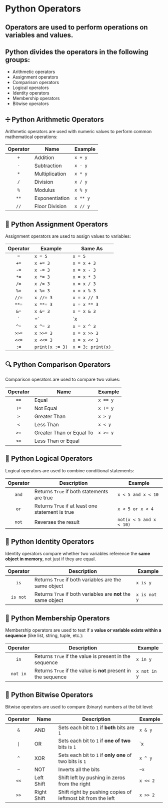 # Python Operators
## Operators are used to perform operations on variables and values.

## Python divides the operators in the following groups:

* Arithmetic operators
* Assignment operators
* Comparison operators
* Logical operators
* Identity operators
* Membership operators
* Bitwise operators

## ➗ Python Arithmetic Operators

Arithmetic operators are used with numeric values to perform common mathematical operations:

| Operator | Name           | Example   |
|:--------:|----------------|-----------|
| `+`      | Addition        | `x + y`   |
| `-`      | Subtraction     | `x - y`   |
| `*`      | Multiplication  | `x * y`   |
| `/`      | Division        | `x / y`   |
| `%`      | Modulus         | `x % y`   |
| `**`     | Exponentiation  | `x ** y`  |
| `//`     | Floor Division  | `x // y`  |


## 🧮 Python Assignment Operators

Assignment operators are used to assign values to variables:

| Operator | Example         | Same As          |
|:--------:|------------------|------------------|
| `=`      | `x = 5`          | `x = 5`          |
| `+=`     | `x += 3`         | `x = x + 3`      |
| `-=`     | `x -= 3`         | `x = x - 3`      |
| `*=`     | `x *= 3`         | `x = x * 3`      |
| `/=`     | `x /= 3`         | `x = x / 3`      |
| `%=`     | `x %= 3`         | `x = x % 3`      |
| `//=`    | `x //= 3`        | `x = x // 3`     |
| `**=`    | `x **= 3`        | `x = x ** 3`     |
| `&=`     | `x &= 3`         | `x = x & 3`      |
| `|=`     | `x |= 3`         | `x = x | 3`      |
| `^=`     | `x ^= 3`         | `x = x ^ 3`      |
| `>>=`    | `x >>= 3`        | `x = x >> 3`     |
| `<<=`    | `x <<= 3`        | `x = x << 3`     |
| `:=`     | `print(x := 3)`  | `x = 3; print(x)`|


## 🔍 Python Comparison Operators

Comparison operators are used to compare two values:

| Operator | Name                         | Example   |
|:--------:|------------------------------|-----------|
| `==`     | Equal                        | `x == y`  |
| `!=`     | Not Equal                    | `x != y`  |
| `>`      | Greater Than                 | `x > y`   |
| `<`      | Less Than                    | `x < y`   |
| `>=`     | Greater Than or Equal To     | `x >= y`  |
| `<=`     | Less Than or Equal

## 🔗 Python Logical Operators

Logical operators are used to combine conditional statements:

| Operator | Description                                      | Example                         |
|:--------:|--------------------------------------------------|---------------------------------|
| `and`    | Returns `True` if both statements are true       | `x < 5 and x < 10`              |
| `or`     | Returns `True` if at least one statement is true | `x < 5 or x < 4`                |
| `not`    | Reverses the result                              | `not(x < 5 and x < 10)`         |


## 🧬 Python Identity Operators

Identity operators compare whether two variables reference the **same object in memory**, not just if they are equal.

| Operator  | Description                                       | Example     |
|:---------:|---------------------------------------------------|-------------|
| `is`      | Returns `True` if both variables are the same object     | `x is y`     |
| `is not`  | Returns `True` if both variables are **not** the same object | `x is not y` |


## 🧪 Python Membership Operators

Membership operators are used to test if a **value or variable exists within a sequence** (like list, string, tuple, etc.):

| Operator   | Description                                                      | Example        |
|:----------:|------------------------------------------------------------------|----------------|
| `in`       | Returns `True` if the value is present in the sequence           | `x in y`       |
| `not in`   | Returns `True` if the value is **not** present in the sequence   | `x not in y`   |


## 🧮 Python Bitwise Operators

Bitwise operators are used to compare (binary) numbers at the bit level:

| Operator | Name                 | Description                                                                 | Example    |
|:--------:|----------------------|-----------------------------------------------------------------------------|------------|
| `&`      | AND                  | Sets each bit to `1` if **both** bits are `1`                               | `x & y`    |
| `\|`     | OR                   | Sets each bit to `1` if **one of two** bits is `1`                          | `x | y`    |
| `^`      | XOR                  | Sets each bit to `1` if **only one** of two bits is `1`                     | `x ^ y`    |
| `~`      | NOT                  | Inverts all the bits                                                        | `~x`       |
| `<<`     | Left Shift           | Shift left by pushing in zeros from the right                               | `x << 2`   |
| `>>`     | Right Shift          | Shift right by pushing copies of leftmost bit from the left                 | `x >> 2`   |


